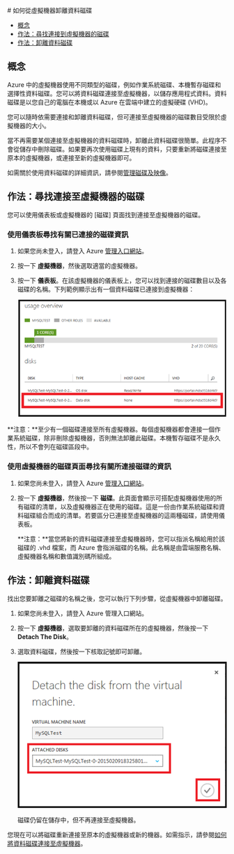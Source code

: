 <properties  writer="kathydav" editor="tysonn" manager="jeffreyg" />
# 如何從虛擬機器卸離資料磁碟



* [概念](#concepts)
* [作法：尋找連接到虛擬機器的磁碟](#finddisks)
* [作法：卸離資料磁碟](#detachdisk)
## <a  id="concepts"> </a> 概念

Azure
中的虛擬機器使用不同類型的磁碟，例如作業系統磁碟、本機暫存磁碟和選擇性資料磁碟。您可以將資料磁碟連接至虛擬機器，以儲存應用程式資料。資料磁碟是以您自己的電腦在本機或以
Azure 在雲端中建立的虛擬硬碟 (VHD)。

您可以隨時依需要連接和卸離資料磁碟，但可連接至虛擬機器的磁碟數目受限於虛擬機器的大小。

當不再需要某個連接至虛擬機器的資料磁碟時，卸離此資料磁碟很簡單。此程序不會從儲存中刪除磁碟。如果要再次使用磁碟上現有的資料，只要重新將磁碟連接至原本的虛擬機器，或連接至新的虛擬機器即可。

如需關於使用資料磁碟的詳細資訊，請參閱[管理磁碟及映像][1]。
## <a  id="finddisks"> </a>作法：尋找連接至虛擬機器的磁碟

您可以使用儀表板或虛擬機器的 [磁碟] 頁面找到連接至虛擬機器的磁碟。
### 使用儀表板尋找有關已連接的磁碟資訊

1.  如果您尚未登入，請登入 Azure [管理入口網站][2]。

2.  按一下 **虛擬機器**，然後選取適當的虛擬機器。

3.  按一下
    **儀表板**。在該虛擬機器的儀表板上，您可以找到連接的磁碟數目以及各磁碟的名稱。下列範例顯示出有一個資料磁碟已連接到虛擬機器：
    
    ![尋找資料磁碟](./media/howto-detach-disk-windows-linux/FindDataDisks.png)

**注意：**至少有一個磁碟連接至所有虛擬機器。每個虛擬機器都會連接一個作業系統磁碟，除非刪除虛擬機器，否則無法卸離此磁碟。本機暫存磁碟不是永久性，所以不會列在磁碟區段中。
### 使用虛擬機器的磁碟頁面尋找有關所連接磁碟的資訊

1.  如果您尚未登入，請登入 Azure [管理入口網站][2]。

2.  按一下 **虛擬機器**，然後按一下
    **磁碟**。此頁面會顯示可搭配虛擬機器使用的所有磁碟的清單，以及虛擬機器正在使用的磁碟。這是一份由作業系統磁碟和資料磁碟組合而成的清單。若要區分已連接至虛擬機器的這兩種磁碟，請使用儀表板。
    
    **注意：**當您將新的資料磁碟連接至虛擬機器時，您可以指派名稱給用於該磁碟的 .vhd 檔案，而 Azure
    會指派磁碟的名稱。此名稱是由雲端服務名稱、虛擬機器名稱和數值識別碼所組成。
## <a  id="detachdisk"> </a>作法：卸離資料磁碟

找出您要卸離之磁碟的名稱之後，您可以執行下列步驟，從虛擬機器中卸離磁碟。

1.  如果您尚未登入，請登入 Azure 管理入口網站。

2.  按一下 **虛擬機器**，選取要卸離的資料磁碟所在的虛擬機器，然後按一下 **Detach The Disk**。

3.  選取資料磁碟，然後按一下核取記號即可卸離。
    
    ![卸離磁碟詳細資料](./media/howto-detach-disk-windows-linux/DetachDiskDetails.png)
    
    磁碟仍留在儲存中，但不再連接至虛擬機器。

您現在可以將磁碟重新連接至原本的虛擬機器或新的機器。如需指示，請參閱[如何將資料磁碟連接至虛擬機器](/en-us/manage/windows/how-to-guides/attach-a-disk/)。



[1]: http://go.microsoft.com/fwlink/p/?LinkId=263439
[2]: http://manage.windowsazure.com
